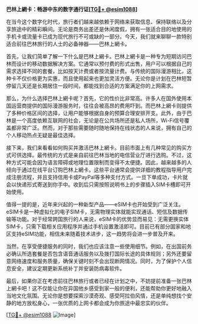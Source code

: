 **巴林上網卡：畅游中东的数字通行证[[TG💪+ @esim1088](https://t.me/s/esim1088)]**

在当今这个数字化时代，旅行者们越来越依赖于网络来获取信息、保持联络以及分享旅途中的精彩瞬间。无论是商务出差还是休闲度假，拥有一张适合目的地使用的手机卡或流量卡已成为现代旅行不可或缺的一部分。今天，我们就来聊聊一款特别适合前往巴林旅行的人士的必备神器——巴林上網卡。

首先，让我们简单了解一下什么是巴林上網卡。巴林上網卡是一种专为短期访问巴林而设计的移动数据解决方案。它通常以预付费的形式出售，用户可以根据自己的需求选择不同的套餐，比如按天计费或者按流量计费。与传统的国际漫游相比，这种卡不仅价格更为实惠，而且使用起来也更加灵活方便。无论你是计划在巴林短暂停留几天还是长期居住一段时间，都能找到合适的方案满足你的上网需求。

那么，为什么选择巴林上網卡呢？首先，它的性价比非常高。许多人在国外使用本国运营商提供的国际漫游服务时，往往会被高昂的费用吓到。而巴林上網卡则提供了多种价格区间的选择，让用户能够根据自身的预算合理安排开支。此外，由于巴林是一个高度依赖互联网的社会，无论是在公共场所还是私人场所，Wi-Fi信号覆盖都非常广泛。然而，对于那些需要随时随地保持在线状态的人来说，拥有自己的个人移动热点无疑是最佳选择。

接下来，我们来看看如何购买并激活巴林上網卡。目前市面上有几种常见的购买方式可供选择。最传统的方式是亲自前往巴林当地的电信营业厅进行选购。不过，这种方式可能会因为语言障碍或地理位置限制而变得不太便捷。因此，越来越多的人倾向于通过在线平台订购巴林上網卡。这些平台通常会提供详细的教程指导用户完成注册流程，并且支持信用卡或PayPal等多种支付方式。一旦下单成功，卡片就会以快递形式寄送到你手中。收到后只需按照说明书上的步骤插入SIM卡槽即可开始使用。

值得一提的是，近年来兴起的一种新型产品——eSIM卡也开始受到广泛关注。eSIM卡是一种虚拟化的电子SIM卡，无需物理实体就能实现通话、短信及数据传输等功能。对于经常跨国旅行的人来说，eSIM卡的优势显而易见：无需更换实体SIM卡，只需下载相关应用程序并通过手机设置激活即可。目前已有部分国家和地区支持eSIM功能，相信未来随着技术进步，这一趋势将会进一步普及开来。

当然，在享受便捷服务的同时，我们也应该注意一些使用细节。例如，在出国前务必确认所选套餐是否包含语音通话服务以及拨打国际长途的具体规则；另外还要留意网络速度和服务质量，确保关键时刻不会出现断网情况。同时，为了保护个人信息安全，建议定期更新系统补丁并安装防病毒软件。

最后，如果你正在考虑前往巴林旅行或者已经在计划之中，不妨提前准备一张巴林上網卡吧！这不仅能让你在异国他乡感受到家一般的便利，还能帮助你更好地融入当地文化氛围。无论你是想要探索沙漠奇观、感受阿拉伯风情，还是单纯想找个安静的地方放松身心，一张优质的上网卡都会成为你旅途中最忠实的伙伴。

[[TG💪+ @esim1088](https://t.me/s/esim1088) ![Image](https://i.postimg.cc/4NQfJmqS/Snipaste-2025-05-13-00-14-12.png)]